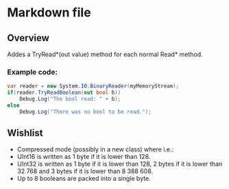 ﻿# Markdown file

## Overview
Addes a TryRead*(out value) method for each normal Read* method.

### Example code:
```C#
var reader = new System.IO.BinaryReader(myMemoryStream);
if(reader.TryReadBoolean(out bool b))
	Debug.Log("The bool read: " + b);
else
	Debug.Log("There was no bool to be read.");
```

## Wishlist
- Compressed mode (possibly in a new class) where i.e.:
- UInt16 is written as 1 byte if it is lower than 128.
- UInt32 is written as 1 byte if it is lower than 128, 2 bytes if it is lower than 32 768 and 3 bytes if it is lower than 8 388 608.
- Up to 8 booleans are packed into a single byte.
